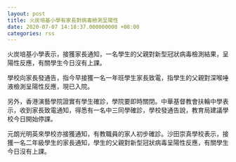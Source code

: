 ```yaml
---
layout: post
title: 火炭培基小學有家長對病毒檢測呈陽性
date: 2020-07-07 14:18:37.000000000 +08:00
categories: rss
---
```


火炭培基小學表示，接獲家長通知，一名學生的父親對新型冠狀病毒檢測結果，呈陽性反應，有關學生今日沒有上課。

學校向家長發通告，指今早接獲一名一年班學生家長致電，指學生的父親對深喉唾液檢測呈陽性反應，現已入院。

另外，香港演藝學院證實有學生確診，學院要即時關閉。中華基督教會扶輪中學表示，收到家長致電通知，得悉有一名中三同學確診，學校發通告說，教育局建議學校今日開始停課。

元朗光明英來學校亦接獲通知，有教職員的家人初步確診。沙田崇真學校表示，接獲一名二年級學生的家長通知，學生的父親對新型冠狀病毒呈陽性反應，有關學生今日沒有上課。

